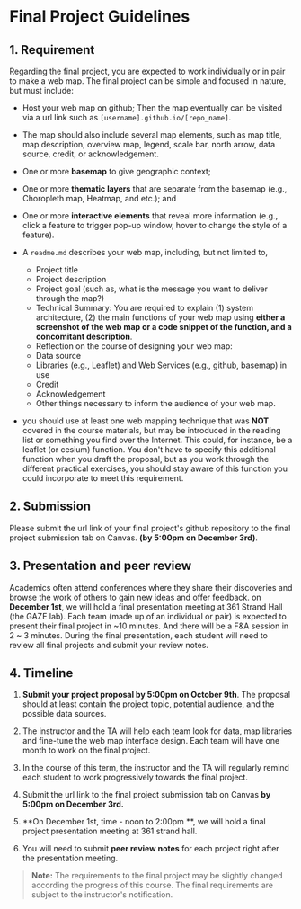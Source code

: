 # Final Project Guidelines

## 1\. Requirement

Regarding the final project, you are expected to work individually or in pair to make a web map. The final project can be simple and focused in nature, but must include:

- Host your web map on github; Then the map eventually can be visited via a url link such as `[username].github.io/[repo_name]`.
- The map should also include several map elements, such as map title, map description, overview map, legend, scale bar, north arrow, data source, credit, or acknowledgement.
- One or more **basemap** to give geographic context;
- One or more **thematic layers** that are separate from the basemap (e.g., Choropleth map, Heatmap, and etc.); and 
- One or more **interactive elements** that reveal more information (e.g., click a feature to trigger pop-up window, hover to change the style of a feature).

- A `readme.md` describes your web map, including, but not limited to,
    - Project title
    - Project description
    - Project goal (such as, what is the message you want to deliver through the map?)
    - Technical Summary: You are required to explain (1) system architecture, (2) the main functions of your web map using **either a screenshot of the web map or a code snippet of the function, and a concomitant description**.
    - Reflection on the course of designing your web map:
    - Data source
    - Libraries (e.g., Leaflet) and Web Services (e.g., github, basemap) in use
    - Credit
    - Acknowledgement
    - Other things necessary to inform the audience of your web map.

- you should use at least one web mapping technique that was **NOT** covered in the course materials, but may be introduced in the reading list or something you find over the Internet. This could, for instance, be a leaflet (or cesium) function. You don't have to specify this additional function when you draft the proposal, but as you work through the different practical exercises, you should stay aware of this function you could incorporate to meet this requirement.

## 2\. Submission

Please submit the url link of your final project's github repository to the final project submission tab on Canvas. **(by 5:00pm on December 3rd)**.

## 3\. Presentation and peer review

Academics often attend conferences where they share their discoveries and browse the work of others to gain new ideas and offer feedback. on **December 1st**, we will hold a final presentation meeting at 361 Strand Hall (the GAZE lab). Each team (made up of an individual or pair) is expected to present their final project in ~10 minutes. And there will be a F&A session in 2 ~ 3 minutes.  During the final presentation, each student will need to review all final projects and submit your review notes.


## 4\. Timeline

1. **Submit your project proposal by 5:00pm on October 9th**. The proposal should at least contain the project topic, potential audience, and the possible data sources.

2. The instructor and the TA will help each team look for data, map libraries and fine-tune the web map interface design. Each team will have one month to work on the final project.

3. In the course of this term, the instructor and the TA will regularly remind each student to work progressively towards the final project.

4. Submit the url link to the final project submission tab on Canvas **by 5:00pm on December 3rd.**

5. **On December 1st, time - noon to 2:00pm **, we will hold a final project presentation meeting at 361 strand hall.

6. You will need to submit **peer review notes** for each project right after the presentation meeting.

>  **Note:** The requirements to the final project may be slightly changed according the progress of this course. The final requirements are subject to the instructor's notification.